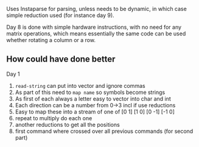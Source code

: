 
Uses Instaparse for parsing, unless needs to be dynamic, in which case simple reduction used (for instance day 9).

Day 8 is done with simple hardware instructions, with no need for any matrix operations, which means essentially the
same code can be used whether rotating a column or a row.

How could have done better
--------------------------

Day 1
1. `read-string` can put into vector and ignore commas
2. As part of this need to `map name` so symbols become strings
3. As first of each always a letter easy to vector into char and int
4. Each direction can be a number from 0->3 incl if use reductions
5. Easy to map these into a stream of one of [0 1] [1 0] [0 -1] [-1 0]
6. repeat to multiply do each one
7. another reductions to get all the positions
8. first command where crossed over all previous commands (for second part)
